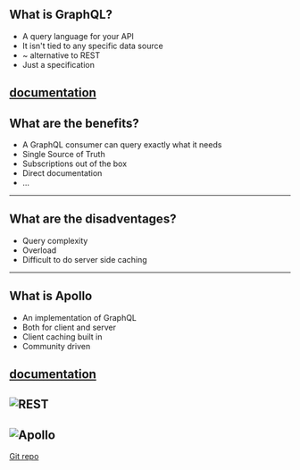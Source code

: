 ## What is GraphQL?
- A query language for your API
- It isn't tied to any specific data source
- ~ alternative to REST
- Just a specification

[documentation](https://graphql.org/learn)
---
## What are the benefits?
- A GraphQL consumer can query exactly what it needs
- Single Source of Truth
- Subscriptions out of the box
- Direct documentation
- ...
---
## What are the disadventages?
- Query complexity
- Overload
- Difficult to do server side caching
---
## What is Apollo
- An implementation of GraphQL
- Both for client and server
- Client caching built in
- Community driven

[documentation](https://www.apollographql.com/docs/)
---
![REST](https://www.apollographql.com/static/roadmaps-d1ff76372fe5dfac76fd862fceb818fa.jpg)
---
![Apollo](https://www.apollographql.com/static/graph-43dfb90fe878d703110154f7f0563523.png)
---
[Git repo](https://github.com/lennertVanSever/graphql-demo-server)
